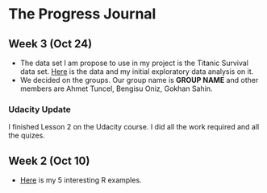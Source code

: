# The Progress Journal

## Week 3 (Oct 24)

+ The data set I am propose to use in my project is the Titanic Survival data set. [Here](files/homework_2.html) is the data and my initial exploratory data analysis on it.
+ We decided on the groups. Our group name is **GROUP NAME** and other members are Ahmet Tuncel, Bengisu Oniz, Gokhan Sahin.

### Udacity Update 
I finished Lesson 2 on the Udacity course. I did all the work required and all the quizes. 

## Week 2 (Oct 10)

+ [Here](files/interesting_examples.html) is my 5 interesting R examples.
